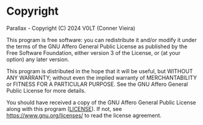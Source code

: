 # Copyright

Parallax - Copyright (C) 2024 V0LT (Conner Vieira)

This program is free software: you can redistribute it and/or modify it under the terms of the GNU Affero General Public License as published by the Free Software Foundation, either version 3 of the License, or (at your option) any later version.

This program is distributed in the hope that it will be useful, but WITHOUT ANY WARRANTY; without even the implied warranty of MERCHANTABILITY or FITNESS FOR A PARTICULAR PURPOSE. See the GNU Affero General Public License for more details.

You should have received a copy of the GNU Affero General Public License along with this program ([LICENSE](LICENSE)). If not, see https://www.gnu.org/licenses/ to read the license agreement.
